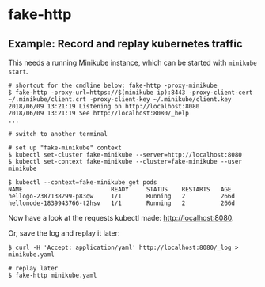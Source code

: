# fake-http

## Example: Record and replay kubernetes traffic

This needs a running Minikube instance, which can be started with
`minikube start`.

```
# shortcut for the cmdline below: fake-http -proxy-minikube
$ fake-http -proxy-url=https://$(minikube ip):8443 -proxy-client-cert ~/.minikube/client.crt -proxy-client-key ~/.minikube/client.key
2018/06/09 13:21:19 Listening on http://localhost:8080
2018/06/09 13:21:19 See http://localhost:8080/_help
...

# switch to another terminal

# set up "fake-minikube" context
$ kubectl set-cluster fake-minikube --server=http://localhost:8080
$ kubectl set-context fake-minikube --cluster=fake-minikube --user minikube

$ kubectl --context=fake-minikube get pods
NAME                         READY     STATUS    RESTARTS   AGE
hellogo-2387138299-p83qw     1/1       Running   2          266d
hellonode-1839943766-t2hsv   1/1       Running   2          266d
```

Now have a look at the requests kubectl made: <http://localhost:8080>.

Or, save the log and replay it later:

```
$ curl -H 'Accept: application/yaml' http://localhost:8080/_log > minikube.yaml

# replay later
$ fake-http minikube.yaml
```
